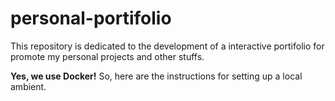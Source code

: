 # personal-portifolio
This repository is dedicated to the development of a interactive portifolio for promote my personal projects and other stuffs.

<b>Yes, we use Docker!</b>
So, here are the instructions for setting up a local ambient.
